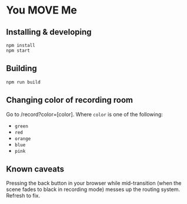 # You MOVE Me

## Installing & developing

    npm install
    npm start

## Building

    npm run build


## Changing color of recording room
Go to /record?color=[color].
Where `color` is one of the following:
- `green`
- `red`
- `orange`
- `blue`
- `pink`

## Known caveats

Pressing the back button in your browser while mid-transition (when the scene fades to black in recording mode) messes up the routing system. Refresh to fix.
